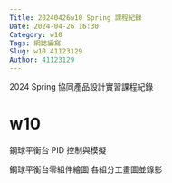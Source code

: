 ```yaml
---
Title: 20240426w10 Spring 課程紀錄
Date: 2024-04-26 16:30
Category: w10
Tags: 網誌編寫
Slug: w10 41123129
Author: 41123129
---
```


2024 Spring 協同產品設計實習課程紀錄

<!-- PELICAN_END_SUMMARY -->

# w10

鋼球平衡台 PID 控制與模擬

鋼球平衡台零組件繪圖 各組分工畫圖並錄影




